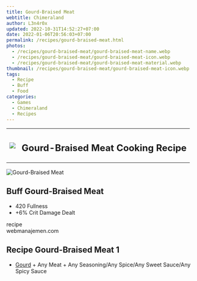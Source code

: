 ```yaml
---
title: Gourd-Braised Meat
webtitle: Chimeraland
author: L3n4r0x
updated: 2022-10-31T14:52:27+07:00
date: 2022-01-06T20:56:03+07:00
permalink: /recipes/gourd-braised-meat.html
photos:
  - /recipes/gourd-braised-meat/gourd-braised-meat-name.webp
  - /recipes/gourd-braised-meat/gourd-braised-meat-icon.webp
  - /recipes/gourd-braised-meat/gourd-braised-meat-material.webp
thumbnail: /recipes/gourd-braised-meat/gourd-braised-meat-icon.webp
tags:
  - Recipe
  - Buff
  - Food
categories:
  - Games
  - Chimeraland
  - Recipes
---
```


<section id="bootstrap-wrapper"><link rel="stylesheet" href="https://cdn.statically.io/gh/dimaslanjaka/Web-Manajemen/40ac3225/css/bootstrap-4.5-wrapper.css"/><div class="row mb-2"><div class="col-md-12 mb-2"><table class="table" id="post-info"><tbody><tr><td><img class="d-inline-block me-2" src="/chimeraland/recipes/gourd-braised-meat/gourd-braised-meat-icon.webp" width="auto" height="auto"/></td><td><h1 class="fs-5">Gourd-Braised Meat Cooking Recipe</h1></td></tr></tbody></table></div></div><div class="card mb-2"><div class="row g-0"><div class="col-sm-4 position-relative mb-2"><img src="/chimeraland/recipes/gourd-braised-meat/gourd-braised-meat-material.webp" class="card-img fit-cover w-100 h-100" alt="Gourd-Braised Meat" data-fancybox="true"/></div><div class="col-sm-8 mb-2"><div class="card-body"><h2 class="card-title fs-5">Buff Gourd-Braised Meat</h2><div class="card-text"><ul><li>420 Fullness</li><li>+6% Crit Damage Dealt</li></ul></div><span class="badge rounded-pill bg-dark">recipe</span></div><div class="card-footer text-end text-muted">webmanajemen.com</div></div></div></div><div class="row mb-2"><div class="col-12 col-lg-6 recipe-item mb-2"><div class="card"><div class="card-body"><h2 class="card-title fs-5">Recipe Gourd-Braised Meat 1</h2><div class="card-text"><ul><li><a class="text-decoration-none" href="/chimeraland/materials/gourd.html">Gourd</a><span> + </span>Any Meat<span> + </span>Any Seasoning/Any Spice/Any Sweet Sauce/Any Spicy Sauce</li></ul></div></div></div></div></div></section>